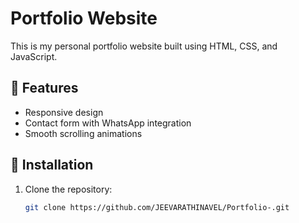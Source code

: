 # Portfolio Website  

This is my personal portfolio website built using HTML, CSS, and JavaScript.  

## 🚀 Features  
- Responsive design  
- Contact form with WhatsApp integration  
- Smooth scrolling animations  

## 📂 Installation  
1. Clone the repository:  
   ```sh
   git clone https://github.com/JEEVARATHINAVEL/Portfolio-.git
